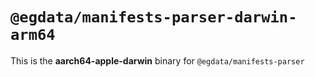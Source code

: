 # `@egdata/manifests-parser-darwin-arm64`

This is the **aarch64-apple-darwin** binary for `@egdata/manifests-parser`

